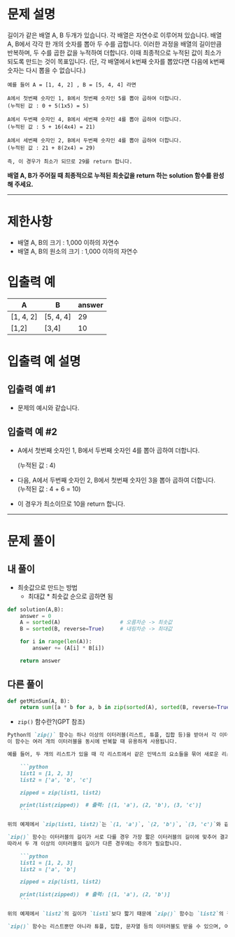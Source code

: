 # 문제 설명

길이가 같은 배열 A, B 두개가 있습니다. 
각 배열은 자연수로 이루어져 있습니다.
배열 A, B에서 각각 한 개의 숫자를 뽑아 두 수를 곱합니다. 
이러한 과정을 배열의 길이만큼 반복하며, 두 수를 곱한 값을 누적하여 더합니다. 
이때 최종적으로 누적된 값이 최소가 되도록 만드는 것이 목표입니다. 
(단, 각 배열에서 k번째 숫자를 뽑았다면 다음에 k번째 숫자는 다시 뽑을 수 없습니다.)

```
예를 들어 A = [1, 4, 2] , B = [5, 4, 4] 라면

A에서 첫번째 숫자인 1, B에서 첫번째 숫자인 5를 뽑아 곱하여 더합니다. 
(누적된 값 : 0 + 5(1x5) = 5)

A에서 두번째 숫자인 4, B에서 세번째 숫자인 4를 뽑아 곱하여 더합니다. 
(누적된 값 : 5 + 16(4x4) = 21)

A에서 세번째 숫자인 2, B에서 두번째 숫자인 4를 뽑아 곱하여 더합니다. 
(누적된 값 : 21 + 8(2x4) = 29)

즉, 이 경우가 최소가 되므로 29를 return 합니다.
```
**배열 A, B가 주어질 때 최종적으로 누적된 최솟값을 return 하는 solution 함수를 완성해 주세요.**

---

# 제한사항
- 배열 A, B의 크기 : 1,000 이하의 자연수
- 배열 A, B의 원소의 크기 : 1,000 이하의 자연수

# 입출력 예

|A|B|answer|
|--|--|--|
|[1, 4, 2]|[5, 4, 4]|29|
|[1,2]|[3,4]|10|

# 입출력 예 설명

## 입출력 예 #1
- 문제의 예시와 같습니다.

## 입출력 예 #2
- A에서 첫번째 숫자인 1, B에서 두번째 숫자인 4를 뽑아 곱하여 더합니다. 

    (누적된 값 : 4) 
- 다음, A에서 두번째 숫자인 2, B에서 첫번째 숫자인 3을 뽑아 곱하여 더합니다.    
    (누적된 값 : 4 + 6 = 10)

- 이 경우가 최소이므로 10을 return 합니다.

---
# 문제 풀이

## 내 풀이
- 최솟값으로 만드는 방법
    - 최대값 * 최솟값 순으로 곱하면 됨

```python
def solution(A,B):
    answer = 0
    A = sorted(A)                   # 오름차순 -> 최솟값
    B = sorted(B, reverse=True)     # 내림차순 -> 최대값

    for i in range(len(A)):
        answer += (A[i] * B[i])

    return answer
```

## 다른 풀이

```python
def getMinSum(A, B):
    return sum([a * b for a, b in zip(sorted(A), sorted(B, reverse=True))])
```

- `zip()` 함수란?(GPT 참조)
```markdown
Python의 `zip()` 함수는 하나 이상의 이터러블(리스트, 튜플, 집합 등)을 받아서 각 이터러블에서 같은 인덱스의 요소들을 묶어 튜플로 반환해주는 함수입니다. 
이 함수는 여러 개의 이터러블을 동시에 반복할 때 유용하게 사용됩니다. 

예를 들어, 두 개의 리스트가 있을 때 각 리스트에서 같은 인덱스의 요소들을 묶어 새로운 리스트를 만들고 싶을 때 `zip()` 함수를 사용할 수 있습니다.

    ```python
    list1 = [1, 2, 3]
    list2 = ['a', 'b', 'c']

    zipped = zip(list1, list2)

    print(list(zipped))  # 출력: [(1, 'a'), (2, 'b'), (3, 'c')]
    ```

위의 예제에서 `zip(list1, list2)`는 `(1, 'a')`, `(2, 'b')`, `(3, 'c')`와 같이 두 리스트에서 같은 인덱스에 위치한 요소들을 묶어 튜플로 반환합니다.

`zip()` 함수는 이터러블의 길이가 서로 다를 경우 가장 짧은 이터러블의 길이에 맞추어 결과를 반환합니다. 
따라서 두 개 이상의 이터러블의 길이가 다른 경우에는 주의가 필요합니다.

    ```python
    list1 = [1, 2, 3]
    list2 = ['a', 'b']

    zipped = zip(list1, list2)

    print(list(zipped))  # 출력: [(1, 'a'), (2, 'b')]
    ```

위의 예제에서 `list2`의 길이가 `list1`보다 짧기 때문에 `zip()` 함수는 `list2`의 길이에 맞춰 결과를 반환합니다.

`zip()` 함수는 리스트뿐만 아니라 튜플, 집합, 문자열 등의 이터러블도 받을 수 있으며, 여러 개의 이터러블을 동시에 묶어줍니다.

```